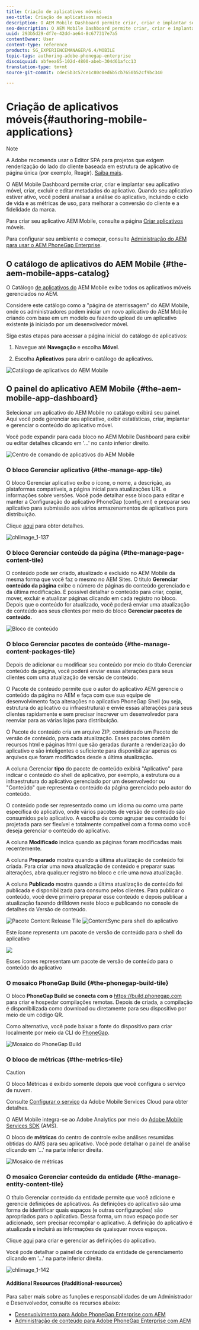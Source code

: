 ```yaml
---
title: Criação de aplicativos móveis
seo-title: Criação de aplicativos móveis
description: O AEM Mobile Dashboard permite criar, criar e implantar seu aplicativo móvel, criar, excluir e editar metadados do aplicativo. Siga esta página para saber mais.
seo-description: O AEM Mobile Dashboard permite criar, criar e implantar seu aplicativo móvel, criar, excluir e editar metadados do aplicativo. Siga esta página para saber mais.
uuid: 293b5d29-df7e-42dd-ae64-8c677317e7a5
contentOwner: User
content-type: reference
products: SG_EXPERIENCEMANAGER/6.4/MOBILE
topic-tags: authoring-adobe-phonegap-enterprise
discoiquuid: abfeea65-102d-4800-abeb-304d61afcc13
translation-type: tm+mt
source-git-commit: cdec5b3c57ce1c80c0ed6b5cb7650b52cf9bc340

---
```



# Criação de aplicativos móveis{#authoring-mobile-applications}

>[!NOTE]
>
>A Adobe recomenda usar o Editor SPA para projetos que exigem renderização do lado do cliente baseada em estrutura de aplicativo de página única (por exemplo, Reagir). [Saiba mais](/help/sites-developing/spa-overview.md).

O AEM Mobile Dashboard permite criar, criar e implantar seu aplicativo móvel, criar, excluir e editar metadados do aplicativo. Quando seu aplicativo estiver ativo, você poderá analisar a análise do aplicativo, incluindo o ciclo de vida e as métricas de uso, para melhorar a conversão do cliente e a fidelidade da marca.

Para criar seu aplicativo AEM Mobile, consulte a página [Criar aplicativos](/help/mobile/building-app-mobile-phonegap.md) móveis.

Para configurar seu ambiente e começar, consulte [Administração do AEM para usar o AEM PhoneGap Enterprise](/help/mobile/administer-phonegap.md).

## O catálogo de aplicativos do AEM Mobile {#the-aem-mobile-apps-catalog}

O Catálogo [de aplicativos do](http://localhost:4502/aem/apps.html/content/phonegap) AEM Mobile exibe todos os aplicativos móveis gerenciados no AEM.

Considere este catálogo como a &quot;página de aterrissagem&quot; do AEM Mobile, onde os administradores podem iniciar um novo aplicativo do AEM Mobile criando com base em um modelo ou fazendo upload de um aplicativo existente já iniciado por um desenvolvedor móvel.

Siga estas etapas para acessar a página inicial do catálogo de aplicativos:

1. Navegue até **Navegação** e escolha **Móvel**.

1. Escolha **Aplicativos** para abrir o catálogo de aplicativos.

![Catálogo de aplicativos do AEM Mobile](assets/chlimage_1-135.png)

## O painel do aplicativo AEM Mobile {#the-aem-mobile-app-dashboard}

Selecionar um aplicativo do AEM Mobile no catálogo exibirá seu painel. Aqui você pode gerenciar seu aplicativo, exibir estatísticas, criar, implantar e gerenciar o conteúdo do aplicativo móvel.

Você pode expandir para cada bloco no AEM Mobile Dashboard para exibir ou editar detalhes clicando em &#39;...&#39; no canto inferior direito.

![Centro de comando de aplicativos do AEM Mobile](assets/chlimage_1-136.png)

### O bloco Gerenciar aplicativo {#the-manage-app-tile}

O bloco Gerenciar aplicativo exibe o ícone, o nome, a descrição, as plataformas compatíveis, a página inicial para atualizações URL e informações sobre versões. Você pode detalhar esse bloco para editar e manter a Configuração do aplicativo PhoneGap (config.xml) e preparar seu aplicativo para submissão aos vários armazenamentos de aplicativos para distribuição.

Clique [aqui](/help/mobile/phonegap-app-details-tile.md) para obter detalhes.

![chlimage_1-137](assets/chlimage_1-137.png)

### O bloco Gerenciar conteúdo da página {#the-manage-page-content-tile}

O conteúdo pode ser criado, atualizado e excluído no AEM Mobile da mesma forma que você faz o mesmo no AEM Sites. O título **Gerenciar conteúdo da página** exibe o número de páginas do conteúdo gerenciado e da última modificação. É possível detalhar o conteúdo para criar, copiar, mover, excluir e atualizar páginas clicando em cada registro no bloco. Depois que o conteúdo for atualizado, você poderá enviar uma atualização de conteúdo aos seus clientes por meio do bloco **Gerenciar pacotes de conteúdo.**

![Bloco de conteúdo](assets/chlimage_1-138.png)

### O bloco Gerenciar pacotes de conteúdo {#the-manage-content-packages-tile}

Depois de adicionar ou modificar seu conteúdo por meio do título Gerenciar conteúdo da página, você poderá enviar essas alterações para seus clientes com uma atualização de versão de conteúdo.

O Pacote de conteúdo permite que o autor do aplicativo AEM gerencie o conteúdo da página no AEM e faça com que sua equipe de desenvolvimento faça alterações no aplicativo PhoneGap Shell (ou seja, estrutura do aplicativo ou infraestrutura) e envie essas alterações para seus clientes rapidamente e sem precisar inscrever um desenvolvedor para reenviar para as várias lojas para distribuição.

O Pacote de conteúdo cria um arquivo ZIP, considerado um Pacote de versão de conteúdo, para cada atualização. Esses pacotes contêm recursos html e páginas html que são geradas durante a renderização do aplicativo e são inteligentes o suficiente para disponibilizar apenas os arquivos que foram modificados desde a última atualização.

A coluna Gerenciar **tipo** do pacote de conteúdo exibirá &quot;Aplicativo&quot; para indicar o conteúdo do shell de aplicativo, por exemplo, a estrutura ou a infraestrutura do aplicativo gerenciado por um desenvolvedor ou &quot;Conteúdo&quot; que representa o conteúdo da página gerenciado pelo autor do conteúdo.

O conteúdo pode ser representado como um idioma ou como uma parte específica do aplicativo, onde vários pacotes de versão de conteúdo são consumidos pelo aplicativo. A escolha de como agrupar seu conteúdo foi projetada para ser flexível e totalmente compatível com a forma como você deseja gerenciar o conteúdo do aplicativo.

A coluna **Modificado** indica quando as páginas foram modificadas mais recentemente.

A coluna **Preparado** mostra quando a última atualização de conteúdo foi criada. Para criar uma nova atualização de conteúdo e preparar suas alterações, abra qualquer registro no bloco e crie uma nova atualização.

A coluna **Publicado** mostra quando a última atualização de conteúdo foi publicada e disponibilizada para consumo pelos clientes. Para publicar o conteúdo, você deve primeiro preparar esse conteúdo e depois publicar a atualização fazendo drilldown neste bloco e publicando no console de detalhes da Versão de conteúdo.

![Pacote Content Release Tile](assets/chlimage_1-139.png) ![ContentSync para shell do aplicativo](do-not-localize/chlimage_1-5.png)

Este ícone representa um pacote de versão de conteúdo para o shell do aplicativo

![](do-not-localize/chlimage_1-6.png)

Esses ícones representam um pacote de versão de conteúdo para o conteúdo do aplicativo

### O mosaico PhoneGap Build {#the-phonegap-build-tile}

O bloco **PhoneGap Build se conecta com o** https://build.phonegap.com [](https://build.phonegap.com) para criar e hospedar compilações remotas. Depois de criada, a compilação é disponibilizada como download ou diretamente para seu dispositivo por meio de um código QR.

Como alternativa, você pode baixar a fonte do dispositivo para criar localmente por meio da CLI do [PhoneGap](https://docs.phonegap.com/en/3.5.0/guide_cli_index.md.html).

![Mosaico do PhoneGap Build](assets/chlimage_1-140.png)

### O bloco de métricas {#the-metrics-tile}

>[!CAUTION]
>
>O bloco Métricas é exibido somente depois que você configura o serviço de nuvem.
>
>Consulte [Configurar o serviço](/help/mobile/configure-adobe-mobile-cloud-service.md) da Adobe Mobile Services Cloud para obter detalhes.

O AEM Mobile integra-se ao Adobe Analytics por meio do [Adobe Mobile Services SDK](https://www.adobe.com/ca/solutions/digital-marketing/mobile-services/app-sdk.html) (AMS).

O bloco de **métricas** do centro de controle exibe análises resumidas obtidas do AMS para seu aplicativo. Você pode detalhar o painel de análise clicando em &#39;...&#39; na parte inferior direita.

![Mosaico de métricas](assets/chlimage_1-141.png)

### O mosaico Gerenciar conteúdo da entidade {#the-manage-entity-content-tile}

O título Gerenciar conteúdo da entidade permite que você adicione e gerencie definições de aplicativos. As definições do aplicativo são uma forma de identificar quais espaços (e outras configurações) são apropriados para o aplicativo. Dessa forma, um novo espaço pode ser adicionado, sem precisar recompilar o aplicativo. A definição do aplicativo é atualizada e incluirá as informações de quaisquer novos espaços.

Clique [aqui](/help/mobile/phonegap-app-definitions.md) para criar e gerenciar as definições do aplicativo.

Você pode detalhar o painel de conteúdo da entidade de gerenciamento clicando em &#39;...&#39; na parte inferior direita.

![chlimage_1-142](assets/chlimage_1-142.png)

#### Additional Resources {#additional-resources}

Para saber mais sobre as funções e responsabilidades de um Administrador e Desenvolvedor, consulte os recursos abaixo:

* [Desenvolvimento para Adobe PhoneGap Enterprise com AEM](/help/mobile/developing-in-phonegap.md)
* [Administração de conteúdo para Adobe PhoneGap Enterprise com AEM](/help/mobile/administer-phonegap.md)

